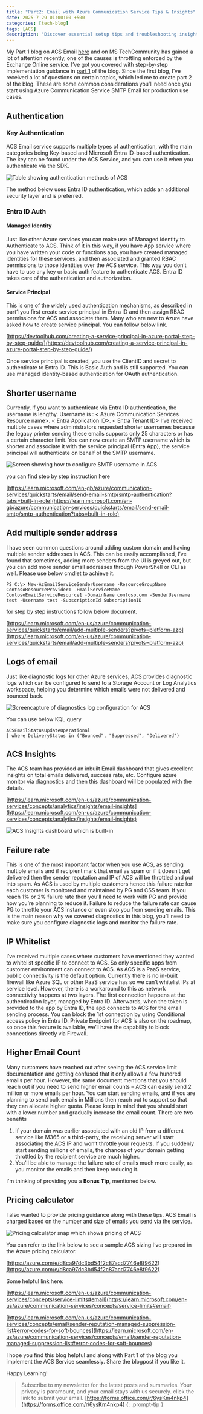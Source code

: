 ```yaml
---
title: "Part2: Email with Azure Communication Service Tips & Insights"
date: 2025-7-29 01:00:00 +500
categories: [tech-blog]
tags: [ACS]
description: "Discover essential setup tips and troubleshooting insights for ACS Email communication service to optimize your production email workflow with best practices"
---
```


My Part 1 blog on ACS Email [here](https://www.azuredoctor.com/posts/smtprelay-with-azure-communication-service/) and on MS TechCommunity has gained a lot of attention recently, one of the causes is throttling enforced by the Exchange Online service. I’ve got you covered with step-by-step implementation guidance in [part 1](https://www.azuredoctor.com/posts/smtprelay-with-azure-communication-service/) of the blog. Since the first blog, I’ve received a lot of questions on certain topics, which led me to create part 2 of the blog. These are some common considerations you’ll need once you start using Azure Communication Service SMTP Email for production use cases.

## Authentication
### Key Authentication
ACS Email service supports multiple types of authentication, with the main categories being Key-based and Microsoft Entra ID-based authentication. The key can be found under the ACS Service, and you can use it when you authenticate via the SDK.

![Table showing authentication methods of ACS](https://raw.githubusercontent.com/qureshiaquib/qureshiaquib.github.io/main/assets/29072025/key-acs-auth.jpg)

The method below uses Entra ID authentication, which adds an additional security layer and is preferred.

### Entra ID Auth
#### Managed Identity
Just like other Azure services you can make use of Managed identity to Authenticate to ACS. Think of it in this way, if you have App service where you have written your code or functions app, you have created managed identities for these services, and then associated and granted RBAC permissions to those identities over the ACS service. This way you don’t have to use any key or basic auth feature to authenticate ACS. Entra ID takes care of the authentication and authorization.

#### Service Principal
This is one of the widely used authentication mechanisms, as described in part1 you first create service principal in Entra ID and then assign RBAC permissions for ACS and associate them. Many who are new to Azure have asked how to create service principal.
You can follow below link.

[https://devtoolhub.com/creating-a-service-principal-in-azure-portal-step-by-step-guide/](https://devtoolhub.com/creating-a-service-principal-in-azure-portal-step-by-step-guide/)

Once service principal is created, you use the ClientID and secret to authenticate to Entra ID. This is Basic Auth and is still supported. You can use managed identity-based authentication for OAuth authentication.

## Shorter username
Currently, if you want to authenticate via Entra ID authentication, the username is lengthy. 
Username is : < Azure Communication Services Resource name>. < Entra Application ID>. < Entra Tenant ID>
I’ve received multiple cases where administrators requested shorter usernames because the legacy printer sending these emails supports only 25 characters or has a certain character limit.
You can now create an SMTP username which is shorter and associate it with the service principal (Entra App), the service principal will authenticate on behalf of the SMTP username. 

![Screen showing how to configure SMTP username in ACS](https://raw.githubusercontent.com/qureshiaquib/qureshiaquib.github.io/main/assets/29072025/shorten-username-acs.jpg)

you can find step by step instruction here

[https://learn.microsoft.com/en-gb/azure/communication-services/quickstarts/email/send-email-smtp/smtp-authentication?tabs=built-in-role](https://learn.microsoft.com/en-gb/azure/communication-services/quickstarts/email/send-email-smtp/smtp-authentication?tabs=built-in-role)

## Add multiple sender address
I have seen common questions around adding custom domain and having multiple sender addresses in ACS. This can be easily accomplished, I’ve found that sometimes, adding more senders from the UI is greyed out, but you can add more sender email addresses through PowerShell or CLI as well. Please use below cmdlet to achieve it. 

```shell
PS C:\> New-AzEmailServiceSenderUsername -ResourceGroupName ContosoResourceProvider1 -EmailServiceName ContosoEmailServiceResource1 -DomainName contoso.com -SenderUsername test -Username test -SubscriptionId SubscriptionID
```

for step by step instructions follow below document.

[https://learn.microsoft.com/en-us/azure/communication-services/quickstarts/email/add-multiple-senders?pivots=platform-azp](https://learn.microsoft.com/en-us/azure/communication-services/quickstarts/email/add-multiple-senders?pivots=platform-azp)

## Logs of email
Just like diagnostic logs for other Azure services, ACS provides diagnostic logs which can be configured to send to a Storage Account or Log Analytics workspace, helping you determine which emails were not delivered and bounced back.

![Screencapture of diagnostics log configuration for ACS](https://raw.githubusercontent.com/qureshiaquib/qureshiaquib.github.io/main/assets/29072025/diagnostics-logs-acs.jpg)

You can use below KQL query 

```shell
ACSEmailStatusUpdateOperational
| where DeliveryStatus in ("Bounced", "Suppressed", "Delivered")
```

## ACS Insights
The ACS team has provided an inbuilt Email dashboard that gives excellent insights on total emails delivered, success rate, etc. Configure azure monitor via diagnostics and then this dashboard will be populated with the details.

[https://learn.microsoft.com/en-us/azure/communication-services/concepts/analytics/insights/email-insights](https://learn.microsoft.com/en-us/azure/communication-services/concepts/analytics/insights/email-insights)

![ACS Insights dashboard which is built-in](https://raw.githubusercontent.com/qureshiaquib/qureshiaquib.github.io/main/assets/29072025/acs-email-dashboard.jpg)

## Failure rate
This is one of the most important factor when you use ACS, as sending multiple emails and if recipient mark that email as spam or if it doesn’t get delivered then the sender reputation and IP of ACS will be throttled and put into spam. As ACS is used by multiple customers hence this failure rate for each customer is monitored and maintained by PG and CSS team. If you reach 1% or 2% failure rate then you’ll need to work with PG and provide how you’re planning to reduce it. Failure to reduce the failure rate can cause PG to throttle your ACS instance or even stop you from sending emails.
This is the main reason why we covered diagnostics in this blog, you’ll need to make sure you configure diagnostic logs and monitor the failure rate.

## IP Whitelist
I’ve received multiple cases where customers have mentioned they wanted to whitelist specific IP to connect to ACS. So only specific apps from customer environment can connect to ACS. As ACS is a PaaS service, public connectivity is the default option. Currently there is no in-built firewall like Azure SQL or other PaaS service has so we can’t whitelist IPs at service level. 
However, there is a workaround to this as network connectivity happens at two layers. The first connection happens at the authentication layer, managed by Entra ID. Afterwards, when the token is provided to the app by Entra ID, the app connects to ACS for the email sending process. You can block the 1st connection by using Conditional access policy in Entra ID.
Private Endpoint for ACS is also on the roadmap, so once this feature is available, we’ll have the capability to block connections directly via Firewall.

## Higher Email Count
Many customers have reached out after seeing the ACS service limit documentation and getting confused that it only allows a few hundred emails per hour. However, the same document mentions that you should reach out if you need to send higher email counts – ACS can easily send 2 million or more emails per hour. You can start sending emails, and if you are planning to send bulk emails in Millions then reach out to support so that they can allocate higher quota.
Please keep in mind that you should start with a lower number and gradually increase the email count. There are two benefits

1. If your domain was earlier associated with an old IP from a different service like M365 or a third-party, the receiving server will start associating the ACS IP and won’t throttle your requests. If you suddenly start sending millions of emails, the chances of your domain getting throttled by the recipient service are much higher.
2. You’ll be able to manage the failure rate of emails much more easily, as you monitor the emails and then keep reducing it. 

I'm thinking of providing you a **Bonus Tip**, mentioned below.

## Pricing calculator
I also wanted to provide pricing guidance along with these tips. ACS Email is charged based on the number and size of emails you send via the service.

![Pricing calculator snap which shows pricing of ACS](https://raw.githubusercontent.com/qureshiaquib/qureshiaquib.github.io/main/assets/29072025/acs-email-pricing.jpg)

You can refer to the link below to see a sample ACS sizing I’ve prepared in the Azure pricing calculator.

[https://azure.com/e/d8ca97dc3bd54f2c87acd7746e8f9622](https://azure.com/e/d8ca97dc3bd54f2c87acd7746e8f9622)

Some helpful link here:

[https://learn.microsoft.com/en-us/azure/communication-services/concepts/service-limits#email](https://learn.microsoft.com/en-us/azure/communication-services/concepts/service-limits#email)

[https://learn.microsoft.com/en-us/azure/communication-services/concepts/email/sender-reputation-managed-suppression-list#error-codes-for-soft-bounces](https://learn.microsoft.com/en-us/azure/communication-services/concepts/email/sender-reputation-managed-suppression-list#error-codes-for-soft-bounces)


I hope you find this blog helpful and along with Part 1 of the blog you implement the ACS Service seamlessly.
Share the blogpost if you like it.

Happy Learning!

>Subscribe to my newsletter for the latest posts and summaries. Your privacy is paramount, and your email stays with us securely.
click the link to submit your email.
[https://forms.office.com/r/6ysKm4nkp4](https://forms.office.com/r/6ysKm4nkp4)
{: .prompt-tip }